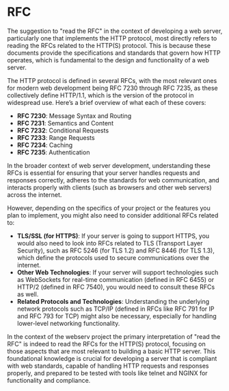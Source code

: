 # RFC

The suggestion to "read the RFC" in the context of developing a web server, particularly one that implements the HTTP protocol, most directly refers to reading the RFCs related to the HTTP(S) protocol. This is because these documents provide the specifications and standards that govern how HTTP operates, which is fundamental to the design and functionality of a web server.

The HTTP protocol is defined in several RFCs, with the most relevant ones for modern web development being RFC 7230 through RFC 7235, as these collectively define HTTP/1.1, which is the version of the protocol in widespread use. Here’s a brief overview of what each of these covers:

- **RFC 7230**: Message Syntax and Routing
- **RFC 7231**: Semantics and Content
- **RFC 7232**: Conditional Requests
- **RFC 7233**: Range Requests
- **RFC 7234**: Caching
- **RFC 7235**: Authentication

In the broader context of web server development, understanding these RFCs is essential for ensuring that your server handles requests and responses correctly, adheres to the standards for web communication, and interacts properly with clients (such as browsers and other web servers) across the internet.

However, depending on the specifics of your project or the features you plan to implement, you might also need to consider additional RFCs related to:

- **TLS/SSL (for HTTPS)**: If your server is going to support HTTPS, you would also need to look into RFCs related to TLS (Transport Layer Security), such as RFC 5246 (for TLS 1.2) and RFC 8446 (for TLS 1.3), which define the protocols used to secure communications over the internet.
- **Other Web Technologies**: If your server will support technologies such as WebSockets for real-time communication (defined in RFC 6455) or HTTP/2 (defined in RFC 7540), you would need to consult these RFCs as well.
- **Related Protocols and Technologies**: Understanding the underlying network protocols such as TCP/IP (defined in RFCs like RFC 791 for IP and RFC 793 for TCP) might also be necessary, especially for handling lower-level networking functionality.

In the context of the webserv project the primary interpretation of "read the RFC" is indeed to read the RFCs for the HTTP(S) protocol, focusing on those aspects that are most relevant to building a basic HTTP server. This foundational knowledge is crucial for developing a server that is compliant with web standards, capable of handling HTTP requests and responses properly, and prepared to be tested with tools like telnet and NGINX for functionality and compliance.
